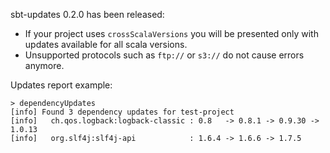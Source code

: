 sbt-updates 0.2.0 has been released:

 * If your project uses `crossScalaVersions` you will be presented only with updates available for all scala versions.
 * Unsupported protocols such as `ftp://` or `s3://` do not cause errors anymore.  
 
Updates report example:

    > dependencyUpdates
    [info] Found 3 dependency updates for test-project
    [info]   ch.qos.logback:logback-classic : 0.8   -> 0.8.1 -> 0.9.30 -> 1.0.13
    [info]   org.slf4j:slf4j-api            : 1.6.4 -> 1.6.6 -> 1.7.5
